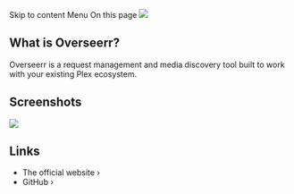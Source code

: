 Skip to content
Menu
On this page
![](https://coolify.io/docs/images/services/overseerr.svg)
## What is Overseerr? ​
Overseerr is a request management and media discovery tool built to work with your existing Plex ecosystem.
## Screenshots ​
![](https://coolify.io/docs/images/services/overseerr.webp)
## Links ​
  * The official website ›
  * GitHub ›


